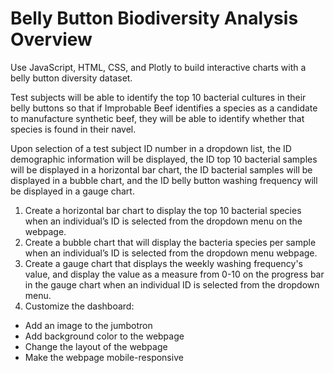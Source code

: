 # Belly Button Biodiversity Analysis Overview
Use JavaScript, HTML, CSS, and Plotly to build interactive charts with a belly button diversity dataset.

Test subjects will be able to identify the top 10 bacterial cultures in their belly buttons so that if Improbable Beef identifies a species as a candidate to manufacture synthetic beef, they will be able to identify whether that species is found in their navel.

Upon selection of a test subject ID number in a dropdown list, the ID demographic information will be displayed, the ID top 10 bacterial samples will be displayed in a horizontal bar chart, the ID bacterial samples will be displayed in a bubble chart, and the ID belly button washing frequency will be displayed in a gauge chart.

1. Create a horizontal bar chart to display the top 10 bacterial species when an individual’s ID is selected from the dropdown menu on the webpage.
2. Create a bubble chart that will display the bacteria species per sample when an individual’s ID is selected from the dropdown menu webpage.
3. Create a gauge chart that displays the weekly washing frequency's value, and display the value as a measure from 0-10 on the progress bar in the gauge chart when an individual ID is selected from the dropdown menu. 
4. Customize the dashboard:
* Add an image to the jumbotron
* Add background color to the webpage
* Change the layout of the webpage
* Make the webpage mobile-responsive
